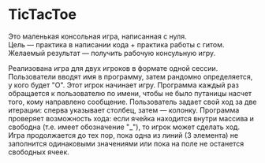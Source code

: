 # TicTacToe
Это маленькая консольная игра, написанная с нуля.  
Цель — практика в написании кода + практика работы с гитом.  
Желаемый результат — получить рабочую консульную игру.  
    
Реализована игра для двух игроков в формате одной сессии.
Пользователи вводят имя в программу, затем рандомно определяется, у кого будет "О". Этот игрок начинает игру.
Программа каждый раз обращается к пользователю по имени, чтобы не было путаницы насчет того, кому направлено сообщение.
Пользователь задает свой ход за две итерации: сперва указывает столбец, затем — колонку. 
Программа проверяет возможность хода: если ячейка находится внутри массива и свободна (т.е. имеет обозначение "_"), то игрок может сделать ход.
Игра продолжается до тех пор, пока одна из линий (3 элемента) не заполнится одинаковыми значениями или пока на поле не останется свободных ячеек. 

